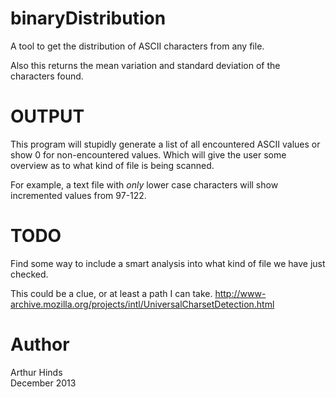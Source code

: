 binaryDistribution
==================

A tool to get the distribution of ASCII characters from any file.


Also this returns the mean variation and standard deviation of the characters found.  

OUTPUT
======

This program will stupidly generate a list of all encountered ASCII values or show 0 for non-encountered values.  Which will give the user some overview as to what kind of file is being scanned.  

For example, a text file with _only_ lower case characters will show incremented values from 97-122.


TODO
====

Find some way to include a smart analysis into what kind of file we have just checked.  

This could be a clue, or at least a path I can take.
http://www-archive.mozilla.org/projects/intl/UniversalCharsetDetection.html

Author
======
Arthur Hinds<br>
December 2013
